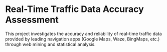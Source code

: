 # Real-Time Traffic Data Accuracy Assessment

This project investigates the accuracy and reliability of real-time traffic data provided by leading navigation apps (Google Maps, Waze, BingMaps, etc.) through web mining and statistical analysis.
